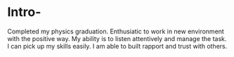 # Intro-
Completed my physics graduation. 
Enthusiatic to work in new environment with the positive way.
My ability is to listen attentively and manage the task. 
I can pick up my skills easily. I am able to built rapport and trust with others.
